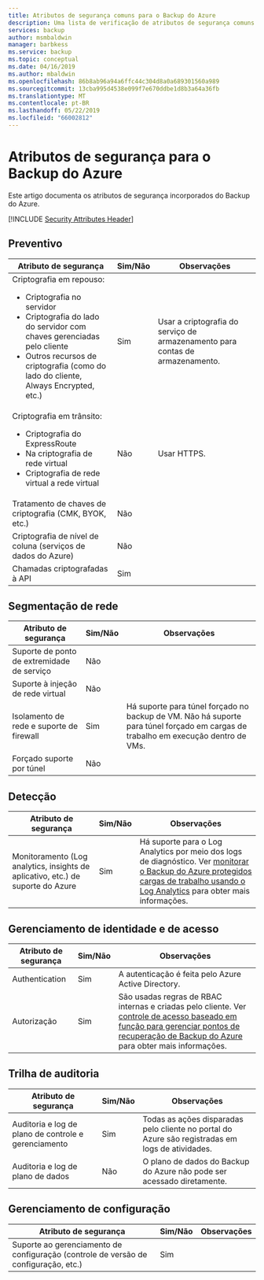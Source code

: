 ```yaml
---
title: Atributos de segurança comuns para o Backup do Azure
description: Uma lista de verificação de atributos de segurança comuns para avaliar o Backup do Azure
services: backup
author: msmbaldwin
manager: barbkess
ms.service: backup
ms.topic: conceptual
ms.date: 04/16/2019
ms.author: mbaldwin
ms.openlocfilehash: 86b8ab96a94a6ffc44c304d8a0a689301560a989
ms.sourcegitcommit: 13cba995d4538e099f7e670ddbe1d8b3a64a36fb
ms.translationtype: MT
ms.contentlocale: pt-BR
ms.lasthandoff: 05/22/2019
ms.locfileid: "66002812"
---
```

# <a name="security-attributes-for-azure-backup"></a>Atributos de segurança para o Backup do Azure

Este artigo documenta os atributos de segurança incorporados do Backup do Azure. 

[!INCLUDE [Security Attributes Header](../../includes/security-attributes-header.md)]

## <a name="preventative"></a>Preventivo

| Atributo de segurança | Sim/Não | Observações |
|---|---|--|
| Criptografia em repouso:<ul><li>Criptografia no servidor</li><li>Criptografia do lado do servidor com chaves gerenciadas pelo cliente</li><li>Outros recursos de criptografia (como do lado do cliente, Always Encrypted, etc.)</ul>| Sim | Usar a criptografia do serviço de armazenamento para contas de armazenamento. |
| Criptografia em trânsito:<ul><li>Criptografia do ExpressRoute</li><li>Na criptografia de rede virtual</li><li>Criptografia de rede virtual a rede virtual</ul>| Não | Usar HTTPS. |
| Tratamento de chaves de criptografia (CMK, BYOK, etc.)| Não |  |
| Criptografia de nível de coluna (serviços de dados do Azure)| Não |  |
| Chamadas criptografadas à API| Sim |  |

## <a name="network-segmentation"></a>Segmentação de rede

| Atributo de segurança | Sim/Não | Observações |
|---|---|--|
| Suporte de ponto de extremidade de serviço| Não |  |
| Suporte à injeção de rede virtual| Não |  |
| Isolamento de rede e suporte de firewall| Sim | Há suporte para túnel forçado no backup de VM. Não há suporte para túnel forçado em cargas de trabalho em execução dentro de VMs. |
| Forçado suporte por túnel| Não |  |

## <a name="detection"></a>Detecção

| Atributo de segurança | Sim/Não | Observações|
|---|---|--|
| Monitoramento (Log analytics, insights de aplicativo, etc.) de suporte do Azure| Sim | Há suporte para o Log Analytics por meio dos logs de diagnóstico. Ver [monitorar o Backup do Azure protegidos cargas de trabalho usando o Log Analytics](https://azure.microsoft.com/blog/monitor-all-azure-backup-protected-workloads-using-log-analytics/) para obter mais informações. |

## <a name="identity-and-access-management"></a>Gerenciamento de identidade e de acesso

| Atributo de segurança | Sim/Não | Observações|
|---|---|--|
| Authentication| Sim | A autenticação é feita pelo Azure Active Directory. |
| Autorização| Sim | São usadas regras de RBAC internas e criadas pelo cliente. Ver [controle de acesso baseado em função para gerenciar pontos de recuperação de Backup do Azure](/azure/backup/backup-rbac-rs-vault) para obter mais informações. |


## <a name="audit-trail"></a>Trilha de auditoria

| Atributo de segurança | Sim/Não | Observações|
|---|---|--|
| Auditoria e log de plano de controle e gerenciamento| Sim | Todas as ações disparadas pelo cliente no portal do Azure são registradas em logs de atividades. |
| Auditoria e log de plano de dados| Não | O plano de dados do Backup do Azure não pode ser acessado diretamente.  |

## <a name="configuration-management"></a>Gerenciamento de configuração

| Atributo de segurança | Sim/Não | Observações|
|---|---|--|
| Suporte ao gerenciamento de configuração (controle de versão de configuração, etc.)| Sim|  |